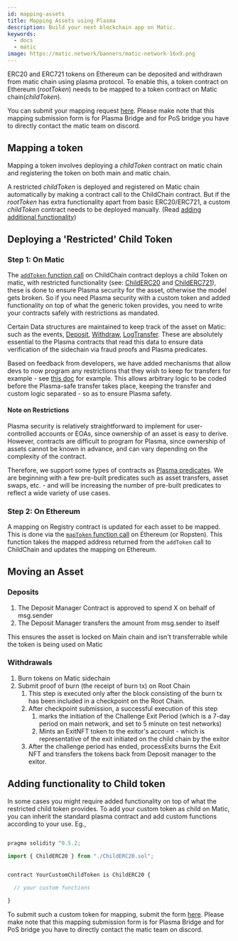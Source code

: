 ```yaml
---
id: mapping-assets
title: Mapping Assets using Plasma
description: Build your next blockchain app on Matic.
keywords:
  - docs
  - matic
image: https://matic.network/banners/matic-network-16x9.png
---
```


ERC20 and ERC721 tokens on Ethereum can be deposited and withdrawn from matic chain using plasma protocol. To enable this, a token contract on Ethereum (_rootToken_) needs to be mapped to a token contract on Matic chain(_childToken_).

You can submit your mapping request [here](/docs/develop/ethereum-matic/submit-mapping-request). Please make note that this mapping submission form is for Plasma Bridge and for PoS bridge you have to directly contact the matic team on discord.

## Mapping a token

Mapping a token involves deploying a _childToken_ contract on matic chain and registering the token on both main and matic chain.

A restricted _childToken_ is deployed and registered on Matic chain automatically by making a contract call to the ChildChain contract. But if the _rootToken_ has extra functionality apart from basic ERC20/ERC721, a custom _childToken_ contract needs to be deployed manually. (Read [adding additional functionality](/docs/develop/ethereum-matic/plasma/mapping-assets#adding-functionality-to-child-token))

## Deploying a 'Restricted' Child Token

### Step 1: On Matic

The [`addToken` function call](https://github.com/maticnetwork/contracts/blob/fd4ed8343a8abb2dda5fe5a6a75a747cfd7a2807/contracts/child/ChildChain.sol#L55) on ChildChain contract deploys a child Token on matic, with restricted functionality (see: [ChildERC20](https://github.com/maticnetwork/contracts/blob/master/contracts/child/ChildERC20.sol) and [ChildERC721](https://github.com/maticnetwork/contracts/blob/master/contracts/child/ChildERC721.sol)), these is done to ensure Plasma security for the asset, otherwise the model gets broken. So if you need Plasma security with a custom token and added functionality on top of what the generic token provides, you need to write your contracts safely with restrictions as mandated.

Certain Data structures are maintained to keep track of the asset on Matic: such as the events, [Deposit](https://github.com/maticnetwork/contracts/blob/fd4ed8343a8abb2dda5fe5a6a75a747cfd7a2807/contracts/child/BaseERC20.sol#L6), [Withdraw](https://github.com/maticnetwork/contracts/blob/fd4ed8343a8abb2dda5fe5a6a75a747cfd7a2807/contracts/child/BaseERC20.sol#L14), [LogTransfer](https://github.com/maticnetwork/contracts/blob/fd4ed8343a8abb2dda5fe5a6a75a747cfd7a2807/contracts/child/BaseERC20.sol#L22). These are absolutely essential to the Plasma contracts that read this data to ensure data verification of the sidechain via fraud proofs and Plasma predicates.

Based on feedback from developers, we have added mechanisms that allow devs to now program any restrictions that they wish to keep for transfers for example - see [this doc](/docs/develop/advanced/custom-restrictions) for example. This allows arbitrary logic to be coded before the Plasma-safe transfer takes place, keeping the transfer and custom logic separated - so as to ensure Plasma safety.

#### Note on Restrictions

Plasma security is relatively straightforward to implement for user-controlled accounts or EOAs, since ownership of an asset is easy to derive. However, contracts are difficult to program for Plasma, since ownership of assets cannot be known in advance, and can vary depending on the complexity of the contract.

Therefore, we support some types of contracts as [Plasma predicates](https://github.com/maticnetwork/contracts/tree/master/contracts/root/predicates). We are beginning with a few pre-built predicates such as asset transfers, asset swaps, etc. - and will be increasing the number of pre-built predicates to reflect a wide variety of use cases.

### Step 2: On Ethereum

A mapping on Registry contract is updated for each asset to be mapped. This is done via the [`mapToken` function call](https://github.com/maticnetwork/contracts/blob/fd4ed8343a8abb2dda5fe5a6a75a747cfd7a2807/contracts/common/Registry.sol#L64) on Ethereum (or Ropsten). This function takes the mapped address returned from the `addToken` call to ChildChain and updates the mapping on Ethereum.

## Moving an Asset

### Deposits

1. The Deposit Manager Contract is approved to spend X on behalf of msg.sender
2. The Deposit Manager transfers the amount from msg.sender to itself

This ensures the asset is locked on Main chain and isn't transferrable while the token is being used on Matic

### Withdrawals

1. Burn tokens on Matic sidechain
2. Submit proof of burn (the receipt of burn tx) on Root Chain
   1. This step is executed only after the block consisting of the burn tx has been included in a checkpoint on the Root Chain.
   2. After checkpoint submission, a successful execution of this step
      1. marks the initiation of the Challenge Exit Period (which is a 7-day period on main network, and set to 5 minute on test networks)
      2. Mints an ExitNFT token to the exitor's account - which is representative of the exit initiated on the child chain by the exitor
   3. After the challenge period has ended, processExits burns the Exit NFT and transfers the tokens back from Deposit manager to the exitor.

## Adding functionality to Child token

In some cases you might require added functionality on top of what the restricted child token provides. To add your custom token as child on Matic, you can inherit the standard plasma contract and add custom functions according to your use. Eg.,

```javascript

pragma solidity ^0.5.2;

import { ChildERC20 } from "./ChildERC20.sol";


contract YourCustomChildToken is ChildERC20 {

  // your custom functions

}
```

To submit such a custom token for mapping, submit the form [here](/docs/develop/ethereum-matic/submit-mapping-request). Please make note that this mapping submission form is for Plasma Bridge and for PoS bridge you have to directly contact the matic team on discord.
